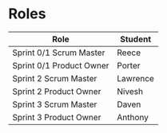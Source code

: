 # Roles

| Role                     | Student |
| ------------------------ | ------- |
| Sprint 0/1 Scrum Master  | Reece        |
| Sprint 0/1 Product Owner | Porter        |
| Sprint 2 Scrum Master    | Lawrence        |
| Sprint 2 Product Owner   | Nivesh        |
| Sprint 3 Scrum Master    | Daven        |
| Sprint 3 Product Owner   | Anthony        |

